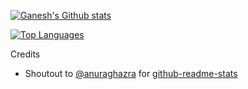 [![Ganesh's Github stats](https://github-readme-stats.vercel.app/api?username=ganeshrvel&count_private=true&show_icons=true)]()


[![Top Languages](https://github-readme-stats.vercel.app/api/top-langs/?username=ganeshrvel&langs_count=10&layout=compact&hide=html,css)]()



Credits

- Shoutout to [@anuraghazra](https://github.com/anuraghazra "@anuraghazra") for [github-readme-stats](https://github.com/anuraghazra/github-readme-stats "github-readme-stats")

